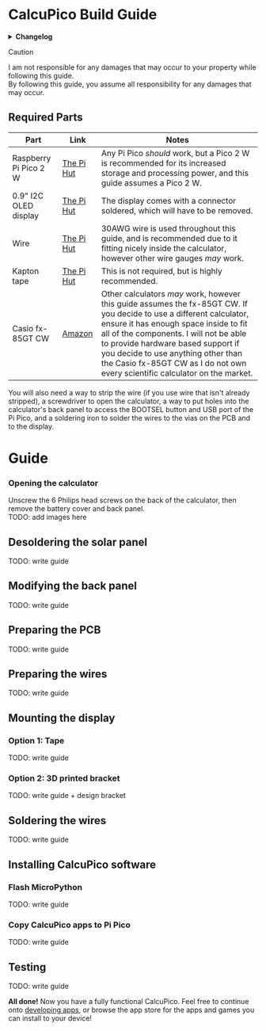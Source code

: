 # CalcuPico Build Guide  
<details><summary><b>Changelog</b></summary>
    
| Version | Date     | Comments          |
|---------|----------|-------------------|
| 0.0.0   | 22/05/25 | Created guide.md. |
| 0.1.0   | 24/05/25 | Added skeleton for the guide. |
      
</details>  
  
> [!CAUTION]
> I am not responsible for any damages that may occur to your property while following this guide.  
> By following this guide, you assume all responsibility for any damages that may occur.
  
## Required Parts  

| Part                  | Link                       | Notes                                                                                                                                                                     |
|-----------------------|----------------------------|---------------------------------------------------------------------------------------------------------------------------------------------------------------------------|
| Raspberry Pi Pico 2 W | [The Pi Hut]() | Any Pi Pico *should* work, but a Pico 2 W is recommended for its increased storage and processing power, and this guide assumes a Pico 2 W.                                           |
| 0.9" I2C OLED display | [The Pi Hut]() | The display comes with a connector soldered, which will have to be removed.                                                                                                           |
| Wire                  | [The Pi Hut]() | 30AWG wire is used throughout this guide, and is recommended due to it fitting nicely inside the calculator, however other wire gauges *may* work.                                    |
| Kapton tape           | [The Pi Hut]() | This is not required, but is highly recommended.                                                                                                                                      |
| Casio fx-85GT CW      | [Amazon]() | Other calculators *may* work, however this guide assumes the fx-85GT CW. If you decide to use a different calculator, ensure it has enough space inside to fit all of the components. I will not be able to provide hardware based support if you decide to use anything other than the Casio fx-85GT CW as I do not own every scientific calculator on the market. |

You will also need a way to strip the wire (if you use wire that isn't already stripped), a screwdriver to open the calculator, a way to put holes into the calculator's back panel to access the BOOTSEL button and USB port of the Pi Pico, and a soldering iron to solder the wires to the vias on the PCB and to the display.

# Guide  
### Opening the calculator
Unscrew the 6 Philips head screws on the back of the calculator, then remove the battery cover and back panel.  
TODO: add images here  

## Desoldering the solar panel
TODO: write guide

## Modifying the back panel
TODO: write guide

## Preparing the PCB
TODO: write guide

## Preparing the wires
TODO: write guide

## Mounting the display
### Option 1: Tape
TODO: write guide
### Option 2: 3D printed bracket
TODO: write guide + design bracket 

## Soldering the wires
TODO: write guide

## Installing CalcuPico software
### Flash MicroPython
TODO: write guide
### Copy CalcuPico apps to Pi Pico
TODO: write guide

## Testing
TODO: write guide  

**All done!** Now you have a fully functional CalcuPico. Feel free to continue onto [developing apps](#), or browse the app store for the apps and games you can install to your device!
